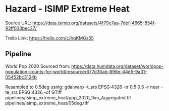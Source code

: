 # Hazard - ISIMP Extreme Heat

Source URL: https://data.isimip.org/datasets/4f79e7aa-7def-4665-854f-93ff033bec37/

Trello Link:  https://trello.com/c/hqKMGs55

## Pipeline

World Pop 2020 Sourced from: https://data.humdata.org/dataset/worldpop-population-counts-for-world/resource/677d30ab-896e-44e5-9a31-05452bc3124b

Resampled to 0.5deg using:  gdalwarp -t_srs EPSG:4326 -tr 0.5 0.5 -r near -te_srs EPSG:4326 -of GTiff pipelines/isimp_extreme_heat/ppp_2020_1km_Aggregated.tif pipelines/isimp_extreme_heat/05deg.tiff